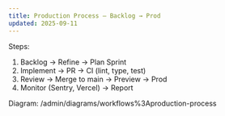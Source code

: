 ```yaml
---
title: Production Process — Backlog → Prod
updated: 2025-09-11
---
```


Steps:
1. Backlog → Refine → Plan Sprint
2. Implement → PR → CI (lint, type, test)
3. Review → Merge to main → Preview → Prod
4. Monitor (Sentry, Vercel) → Report

Diagram: /admin/diagrams/workflows%3Aproduction-process
